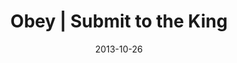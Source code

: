 ---
layout: music 
title: "Obey | Submit to the King"
series: "Kingdom Come"
date: 2013-10-26 
description: "Chuck Mingo talks about submitting to the King"
audio: "http://www.crossroads.net/players/media/hq/102613forweb.mp3"
audio-duration: "50:48"
src: "http://www.crossroads.net/players/media/series/Kingdom_190x110.jpg"
---